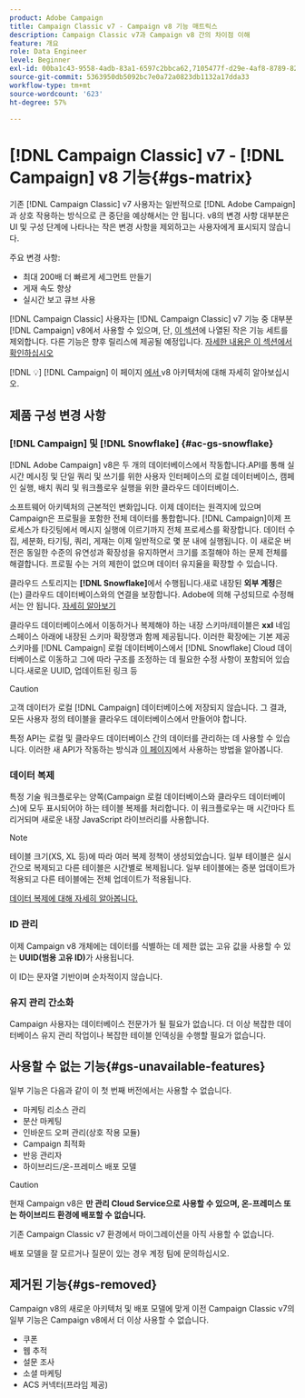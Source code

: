 ```yaml
---
product: Adobe Campaign
title: Campaign Classic v7 - Campaign v8 기능 매트릭스
description: Campaign Classic v7과 Campaign v8 간의 차이점 이해
feature: 개요
role: Data Engineer
level: Beginner
exl-id: 00ba1c43-9558-4adb-83a1-6597c2bbca62,7105477f-d29e-4af8-8789-82b4459761b0
source-git-commit: 5363950db5092bc7e0a72a0823db1132a17dda33
workflow-type: tm+mt
source-wordcount: '623'
ht-degree: 57%

---
```


# [!DNL Campaign Classic] v7 -  [!DNL Campaign] v8 기능{#gs-matrix}

기존 [!DNL Campaign Classic] v7 사용자는 일반적으로 [!DNL Adobe Campaign]과 상호 작용하는 방식으로 큰 중단을 예상해서는 안 됩니다. v8의 변경 사항 대부분은 UI 및 구성 단계에 나타나는 작은 변경 사항을 제외하고는 사용자에게 표시되지 않습니다.

주요 변경 사항:

* 최대 200배 더 빠르게 세그먼트 만들기
* 게재 속도 향상
* 실시간 보고 큐브 사용

[!DNL Campaign Classic] 사용자는 [!DNL Campaign Classic] v7 기능 중 대부분 [!DNL Campaign] v8에서 사용할 수 있으며, 단, [이 섹션](#gs-removed)에 나열된 작은 기능 세트를 제외합니다. 다른 기능은 향후 릴리스에 제공될 예정입니다. [자세한 내용은 이 섹션에서 확인하십시오](#gs-unavailable-features)

[!DNL :bulb:]  [!DNL Campaign] 이 페이지 [에서 ](../dev/architecture.md)v8 아키텍처에 대해 자세히 알아보십시오.

## 제품 구성 변경 사항

### [!DNL Campaign] 및  [!DNL Snowflake] {#ac-gs-snowflake}

[!DNL Adobe Campaign] v8은 두 개의 데이터베이스에서 작동합니다.API를 통해 실시간 메시징 및 단일 쿼리 및 쓰기를 위한 사용자 인터페이스의 로컬 데이터베이스, 캠페인 실행, 배치 쿼리 및 워크플로우 실행을 위한 클라우드 데이터베이스.

소프트웨어 아키텍처의 근본적인 변화입니다. 이제 데이터는 원격지에 있으며 Campaign은 프로필을 포함한 전체 데이터를 통합합니다. [!DNL Campaign]이제 프로세스가 타깃팅에서 메시지 실행에 이르기까지 전체 프로세스를 확장합니다. 데이터 수집, 세분화, 타기팅, 쿼리, 게재는 이제 일반적으로 몇 분 내에 실행됩니다. 이 새로운 버전은 동일한 수준의 유연성과 확장성을 유지하면서 크기를 조절해야 하는 문제 전체를 해결합니다. 프로필 수는 거의 제한이 없으며 데이터 유지율을 확장할 수 있습니다.

클라우드 스토리지는 **[!DNL Snowflake]**&#x200B;에서 수행됩니다.새로 내장된 **외부 계정**&#x200B;은(는) 클라우드 데이터베이스와의 연결을 보장합니다. Adobe에 의해 구성되므로 수정해서는 안 됩니다. [자세히 알아보기](../config/external-accounts.md)

클라우드 데이터베이스에서 이동하거나 복제해야 하는 내장 스키마/테이블은 **xxl** 네임스페이스 아래에 내장된 스키마 확장명과 함께 제공됩니다. 이러한 확장에는 기본 제공 스키마를 [!DNL Campaign] 로컬 데이터베이스에서 [!DNL Snowflake] Cloud 데이터베이스로 이동하고 그에 따라 구조를 조정하는 데 필요한 수정 사항이 포함되어 있습니다.새로운 UUID, 업데이트된 링크 등

>[!CAUTION]
>
> 고객 데이터가 로컬 [!DNL Campaign] 데이터베이스에 저장되지 않습니다. 그 결과, 모든 사용자 정의 테이블을 클라우드 데이터베이스에서 만들어야 합니다.


특정 API는 로컬 및 클라우드 데이터베이스 간의 데이터를 관리하는 데 사용할 수 있습니다. 이러한 새 API가 작동하는 방식과 [이 페이지](../dev/new-apis.md)에서 사용하는 방법을 알아봅니다.

### 데이터 복제

특정 기술 워크플로우는 양쪽(Campaign 로컬 데이터베이스와 클라우드 데이터베이스)에 모두 표시되어야 하는 테이블 복제를 처리합니다. 이 워크플로우는 매 시간마다 트리거되며 새로운 내장 JavaScript 라이브러리를 사용합니다.

>[!NOTE]
>
> 테이블 크기(XS, XL 등)에 따라 여러 복제 정책이 생성되었습니다.
> 일부 테이블은 실시간으로 복제되고 다른 테이블은 시간별로 복제됩니다. 일부 테이블에는 증분 업데이트가 적용되고 다른 테이블에는 전체 업데이트가 적용됩니다.


[데이터 복제에 대해 자세히 알아봅니다.](../config/replication.md)

### ID 관리

이제 Campaign v8 개체에는 데이터를 식별하는 데 제한 없는 고유 값을 사용할 수 있는 **UUID(범용 고유 ID)**&#x200B;가 사용됩니다.

이 ID는 문자열 기반이며 순차적이지 않습니다.

### 유지 관리 간소화

Campaign 사용자는 데이터베이스 전문가가 될 필요가 없습니다. 더 이상 복잡한 데이터베이스 유지 관리 작업이나 복잡한 테이블 인덱싱을 수행할 필요가 없습니다.

## 사용할 수 없는 기능{#gs-unavailable-features}

일부 기능은 다음과 같이 이 첫 번째 버전에서는 사용할 수 없습니다.

* 마케팅 리소스 관리
* 분산 마케팅
* 인바운드 오퍼 관리(상호 작용 모듈)
* Campaign 최적화
* 반응 관리자
* 하이브리드/온-프레미스 배포 모델

>[!CAUTION]
>
>현재 Campaign v8은 **만 관리 Cloud Service으로 사용할 수 있으며, 온-프레미스 또는 하이브리드 환경에 배포할 수 없습니다.**
>
>기존 Campaign Classic v7 환경에서 마이그레이션을 아직 사용할 수 없습니다.
>
>배포 모델을 잘 모르거나 질문이 있는 경우 계정 팀에 문의하십시오.

## 제거된 기능{#gs-removed}

Campaign v8의 새로운 아키텍처 및 배포 모델에 맞게 이전 Campaign Classic v7의 일부 기능은 Campaign v8에서 더 이상 사용할 수 없습니다.

* 쿠폰
* 웹 추적
* 설문 조사
* 소셜 마케팅
* ACS 커넥터(프라임 제공)

